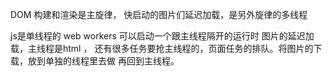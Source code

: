 DOM 构建和渲染是主旋律， 快启动的图片们延迟加载，是另外旋律的多线程

js是单线程的
    web workers 可以启动一个跟主线程隔开的运行时
    图片的延迟加载，主线程是html ， 还有很多任务要抢主线程的，页面任务的排队。将图片的下载，放到单独的线程里去做
    再回到主线程。